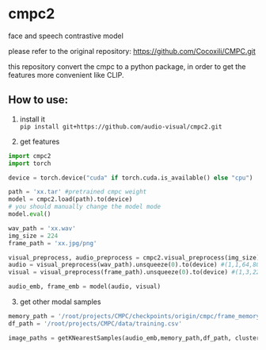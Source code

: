 # cmpc2
 face and speech contrastive model

please refer to the original repository: https://github.com/Cocoxili/CMPC.git  


this repository convert the cmpc to a python package, in order to get the features more convenient like CLIP.

## How to use:  
1. install it  
`pip install git+https://github.com/audio-visual/cmpc2.git` 

2. get features 
```python
import cmpc2
import torch

device = torch.device("cuda" if torch.cuda.is_available() else "cpu")

path = 'xx.tar' #pretrained cmpc weight
model = cmpc2.load(path).to(device)
# you should manually change the model mode
model.eval()

wav_path = 'xx.wav'
img_size = 224
frame_path = 'xx.jpg/png'

visual_preprocess, audio_preprocess = cmpc2.visual_preprocess(img_size), cav_mae.audio_preprocess()
audio = visual_preprocess(wav_path).unsqueeze(0).to(device) #(1,1,64,800)
visual = visual_preprocess(frame_path).unsqueeze(0).to(device) #(1,3,224,224)

audio_emb, frame_emb = model(audio, visual)

```

3. get other modal samples  
```python
memory_path = '/root/projects/CMPC/checkpoints/origin/cmpc/frame_memory_best.pth.tar'
df_path = '/root/projects/CMPC/data/training.csv'

image_paths = getKNearestSamples(audio_emb,memory_path,df_path, cluster=1000,K=3)
```

